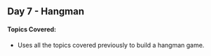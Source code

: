 ## Day 7 - Hangman
#### Topics Covered: 
- Uses all the topics covered previously to build a hangman game.